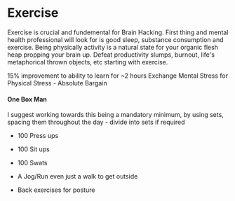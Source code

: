 # Exercise 

Exercise is crucial and fundemental for Brain Hacking. First thing and mental health professional will look for is good sleep, substance consumption and exercise. Being physically activity is a natural state for your organic flesh heap propping your brain up. Defeat productivity slumps, burnout, life's metaphorical thrown objects, etc starting with exercise. 

15% improvement to ability to learn for ~2 hours
Exchange Mental Stress for Physical Stress - Absolute Bargain


#### One Box Man 

I suggest working towards this being a mandatory minimum, by using sets, spacing them throughout the day - divide into sets if required

- 100 Press ups
- 100 Sit ups
- 100 Swats
- A Jog/Run even just a walk to get outside 

- Back exercises for posture